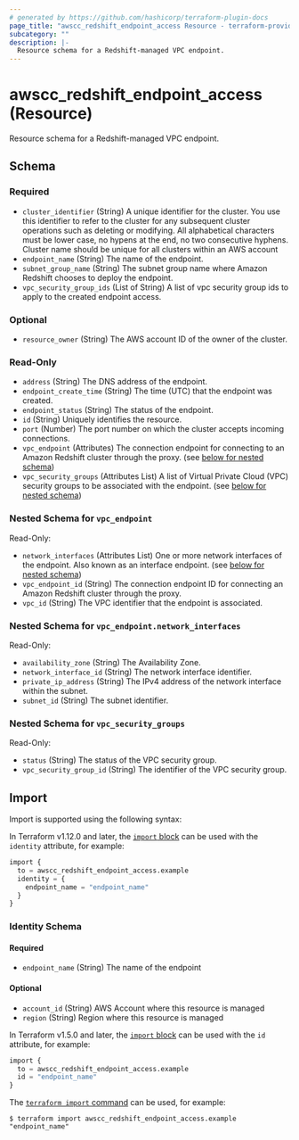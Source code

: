 ```yaml
---
# generated by https://github.com/hashicorp/terraform-plugin-docs
page_title: "awscc_redshift_endpoint_access Resource - terraform-provider-awscc"
subcategory: ""
description: |-
  Resource schema for a Redshift-managed VPC endpoint.
---
```


# awscc_redshift_endpoint_access (Resource)

Resource schema for a Redshift-managed VPC endpoint.



<!-- schema generated by tfplugindocs -->
## Schema

### Required

- `cluster_identifier` (String) A unique identifier for the cluster. You use this identifier to refer to the cluster for any subsequent cluster operations such as deleting or modifying. All alphabetical characters must be lower case, no hypens at the end, no two consecutive hyphens. Cluster name should be unique for all clusters within an AWS account
- `endpoint_name` (String) The name of the endpoint.
- `subnet_group_name` (String) The subnet group name where Amazon Redshift chooses to deploy the endpoint.
- `vpc_security_group_ids` (List of String) A list of vpc security group ids to apply to the created endpoint access.

### Optional

- `resource_owner` (String) The AWS account ID of the owner of the cluster.

### Read-Only

- `address` (String) The DNS address of the endpoint.
- `endpoint_create_time` (String) The time (UTC) that the endpoint was created.
- `endpoint_status` (String) The status of the endpoint.
- `id` (String) Uniquely identifies the resource.
- `port` (Number) The port number on which the cluster accepts incoming connections.
- `vpc_endpoint` (Attributes) The connection endpoint for connecting to an Amazon Redshift cluster through the proxy. (see [below for nested schema](#nestedatt--vpc_endpoint))
- `vpc_security_groups` (Attributes List) A list of Virtual Private Cloud (VPC) security groups to be associated with the endpoint. (see [below for nested schema](#nestedatt--vpc_security_groups))

<a id="nestedatt--vpc_endpoint"></a>
### Nested Schema for `vpc_endpoint`

Read-Only:

- `network_interfaces` (Attributes List) One or more network interfaces of the endpoint. Also known as an interface endpoint. (see [below for nested schema](#nestedatt--vpc_endpoint--network_interfaces))
- `vpc_endpoint_id` (String) The connection endpoint ID for connecting an Amazon Redshift cluster through the proxy.
- `vpc_id` (String) The VPC identifier that the endpoint is associated.

<a id="nestedatt--vpc_endpoint--network_interfaces"></a>
### Nested Schema for `vpc_endpoint.network_interfaces`

Read-Only:

- `availability_zone` (String) The Availability Zone.
- `network_interface_id` (String) The network interface identifier.
- `private_ip_address` (String) The IPv4 address of the network interface within the subnet.
- `subnet_id` (String) The subnet identifier.



<a id="nestedatt--vpc_security_groups"></a>
### Nested Schema for `vpc_security_groups`

Read-Only:

- `status` (String) The status of the VPC security group.
- `vpc_security_group_id` (String) The identifier of the VPC security group.

## Import

Import is supported using the following syntax:

In Terraform v1.12.0 and later, the [`import` block](https://developer.hashicorp.com/terraform/language/import) can be used with the `identity` attribute, for example:

```terraform
import {
  to = awscc_redshift_endpoint_access.example
  identity = {
    endpoint_name = "endpoint_name"
  }
}
```

<!-- schema generated by tfplugindocs -->
### Identity Schema

#### Required

- `endpoint_name` (String) The name of the endpoint

#### Optional

- `account_id` (String) AWS Account where this resource is managed
- `region` (String) Region where this resource is managed

In Terraform v1.5.0 and later, the [`import` block](https://developer.hashicorp.com/terraform/language/import) can be used with the `id` attribute, for example:

```terraform
import {
  to = awscc_redshift_endpoint_access.example
  id = "endpoint_name"
}
```

The [`terraform import` command](https://developer.hashicorp.com/terraform/cli/commands/import) can be used, for example:

```shell
$ terraform import awscc_redshift_endpoint_access.example "endpoint_name"
```
